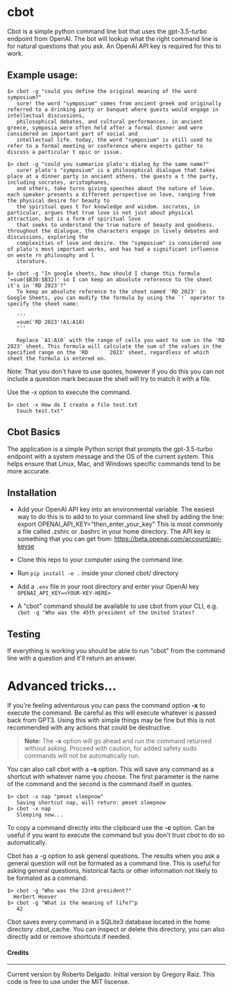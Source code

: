 # cbot
Cbot is a simple python command line bot that uses the gpt-3.5-turbo endpoint from OpenAI. The bot will lookup what the right command line is for natural questions that you ask. An OpenAI API key is required for this to work. 

## Example usage:
```
$> cbot -g "could you define the original meaning of the word symposium?"
   sure! the word "symposium" comes from ancient greek and originally referred to a drinking party or banquet where guests would engage in intellectual discussions,       
   philosophical debates, and cultural performances. in ancient greece, symposia were often held after a formal dinner and were considered an important part of social and 
   intellectual life. today, the word "symposium" is still used to refer to a formal meeting or conference where experts gather to discuss a particular t opic or issue.

$> cbot -g "could you summarize plato's dialog by the same name?"       
   sure! plato's "symposium" is a philosophical dialogue that takes place at a dinner party in ancient athens. the guests a t the party, including socrates, aristophanes, 
   and others, take turns giving speeches about the nature of love. each speaker presents a different perspective on love, ranging from the physical desire for beauty to 
   the spiritual ques t for knowledge and wisdom. socrates, in particular, argues that true love is not just about physical attraction, but is a form of spiritual love 
   that seeks to understand the true nature of beauty and goodness. throughout the dialogue, the characters engage in lively debates and discussions, exploring the 
   complexities of love and desire. the "symposium" is considered one of plato's most important works, and has had a significant influence on weste rn philosophy and l  
   iterature.

$> cbot -g "In google sheets, how should I change this formula '=sum($B30:$B32)' so I can keep an absolute reference to the sheet it's in 'RD 2023'?" 
   To keep an absolute reference to the sheet named 'RD 2023' in Google Sheets, you can modify the formula by using the `!` operator to specify the sheet name:

   '''
   =sum('RD 2023'!A1:A10)
   '''

   Replace `A1:A10` with the range of cells you want to sum in the 'RD 2023' sheet. This formula will calculate the sum of the values in the specified range on the 'RD       2023' sheet, regardless of which sheet the formula is entered on.

```
Note: That you don't have to use quotes, however if you do
   this you can not include a question mark because the shell
   will try to match it with a file.

Use the -x option to execute the command.
```
$> cbot -x How do I create a file test.txt
   touch test.txt"

```

## Cbot Basics
The application is a simple Python script that prompts the gpt-3.5-turbo endpoint with a system message and the OS of the current system. This helps ensure that Linux, Mac, and Windows specific commands tend to be more accurate.  

## Installation

- Add your OpenAI API key into an environmental variable. The easiest way to do this is to add to to your command line shell by adding the line:  export OPENAI_API_KEY="then_enter_your_key"
This is most commonly a file called .zshrc or .bashrc in your home directory.  The API key is something that you can get from: https://beta.openai.com/account/api-keyse

- Clone this repo to your computer using the command line.
- Run `pip install -e .` inside your cloned cbot/ directory
- Add a `.env` file in your root directory and enter your OpenAI key `OPENAI_API_KEY=<YOUR-KEY-HERE>`
- A "cbot" command should be available to use cbot from your CLI, e.g. `cbot -g "Who was the 45th president of the United States?`

## Testing

If everything is working you should be able to run "cbot" from the command line with a question and it'll return an answer.

# Advanced tricks...

If you're feeling adventurous you can pass the command option **-x** to execute the command. Be careful as this will execute whatever is passed back from GPT3. Using this with simple things may be fine but this is not recommended with any actions that could be destructive.

> **Note:** The **-x** option will go ahead and run the command returned without asking.  Proceed with caution, for added safety sudo commands will not be automatically run.

You can also call cbot with a **-s** option. This will save any command as a shortcut with whatever name you choose. The first parameter is the name of the command and the second is the command itself in quotes. 
```
$> cbot -s nap "pmset sleepnow"
   Saving shortcut nap, will return: pmset sleepnow
$> cbot -x nap
   Sleeping now...
```

To copy a command directly into the clipboard use the **-c** option. Can be useful if you want to execute the command but you don't trust cbot to do so automatically. 

Cbot has a -g option to ask general questions. The results when you ask a general question will not be formated as a command line. This is useful for asking general questions, historical facts or other information not likely to be formated as a command. 
```
$> cbot -g "Who was the 23rd president?"
  Herbert Hoover  
$> cbot -g "What is the meaning of life?"p
   42
```


Cbot saves every command in a SQLite3 database located in the home directory .cbot_cache. You can inspect or delete this directory, you can also directly add or remove shortcuts if needed.



#### Credits
----
Current version by Roberto Delgado. 
Initial version by Gregory Raiz. 
This code is free to use under the MIT liscense.
